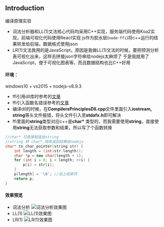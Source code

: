 ## Introduction

编译原理实验

* 词法分析器和LL(1)文法核心代码均采用C++实现，服务端代码使用Koa2实现，前端可视化代码使用React实现
  js作为胶水层(`node-ffi`)将c++运行的结果转发给前端，数据格式使用json
* LR(1)文法我用的是JavaScript，原因是我做LL(1)文法的时候，要把预测分析表可视化出来，这样去拼接json字符串给nodejs太麻烦了
于是我就用了JavaScript，便于可视化图表等，而且数据结构也比C++好用

#### 环境：
windows10 + vs2015 + nodejs-v8.9.3

* ffi引用dll库时参考的[文章](https://www.jianshu.com/p/5af3ad2b0856)
* ffi引入函数名错误参考的[文章](http://www.cnblogs.com/TianFang/archive/2013/05/04/3059073.html)
* 编译dll的时候，在**CompilersPrinciplesDll.cpp**文件里面引入**iostream, string**等头文件报错，将头文件引入至**stdafx.h**即可解决
* ffi里面的**string**类型对应c++是**char\*** 类型的，而我需要使用**string**，直接使用**string**无法获取参数和结果，所以写了个函数转换
```c++
//char* 可直接赋值给string
//string 转 char*,用来返回结果给nodejs
char* to_char_pointer(string str) {
	int length = (int)str.length();
	char *p = new char[length + 1];
	for (int i = 0; i < length; ++i) {
		p[i] = str[i];
	}
	p[length] = '\0'; //加上结束符
	return p;
}
```
#### 效果预览
* 词法分析
![词法分析效果图](https://github.com/xuan45/Compiler-Principle/blob/master/images/FireShot1.png)
* LL(1)
![LL(1)效果图](https://github.com/xuan45/Compiler-Principle/blob/master/images/FireShot2.png)
* LR(1)
![LR(1)效果图](https://github.com/xuan45/Compiler-Principle/blob/master/images/demo.gif)